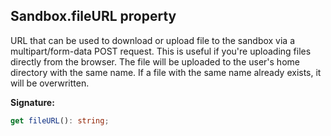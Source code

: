 
## Sandbox.fileURL property

URL that can be used to download or upload file to the sandbox via a multipart/form-data POST request. This is useful if you're uploading files directly from the browser. The file will be uploaded to the user's home directory with the same name. If a file with the same name already exists, it will be overwritten.

**Signature:**

```typescript
get fileURL(): string;
```
